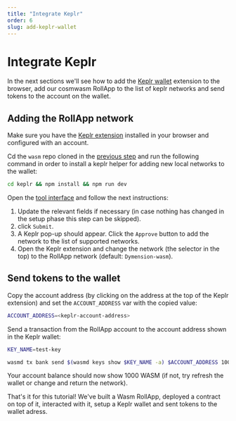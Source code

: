 ```yaml
---
title: "Integrate Keplr"
order: 6
slug: add-keplr-wallet
---
```


# Integrate Keplr

In the next sections we'll see how to add the [Keplr wallet](https://www.keplr.app/) extension to the browser, add our cosmwasm RollApp to the list of keplr networks and send tokens to the account on the wallet.

## Adding the RollApp network

Make sure you have the [Keplr extension](https://chrome.google.com/webstore/detail/keplr/dmkamcknogkgcdfhhbddcghachkejeap?hl=en) installed in your browser and configured with an account.

Cd the `wasm` repo cloned in the [previous step](./run-the-rollapp.md/#install-the-binary) and run the following command in order to install a keplr helper for adding new local networks to the wallet:

```sh
cd keplr && npm install && npm run dev
```

Open the [tool interface](http://localhost:8081/) and follow the next instructions:

1. Update the relevant fields if necessary (in case nothing has changed in the setup phase this step can be skipped).
2. click `Submit`.
3. A Keplr pop-up should appear. Click the `Approve` button to add the network to the list of supported networks.
4. Open the Keplr extension and change the network (the selector in the top) to the RollApp network (default: `Dymension-wasm`).

## Send tokens to the wallet

Copy the account address (by clicking on the address at the top of the Keplr extension) and set the `ACCOUNT_ADDRESS` var with the copied value:

```sh
ACCOUNT_ADDRESS=<keplr-account-address>
```

Send a transaction from the RollApp account to the account address shown in the Keplr wallet:

```sh
KEY_NAME=test-key

wasmd tx bank send $(wasmd keys show $KEY_NAME -a) $ACCOUNT_ADDRESS 1000000000uwasm
```

Your account balance should now show 1000 WASM (if not, try refresh the wallet or change and return the network).<br/>

That's it for this tutorial! We've built a Wasm RollApp, deployed a contract on top of it, interacted with it, setup a Keplr wallet and sent tokens to the wallet adress.
